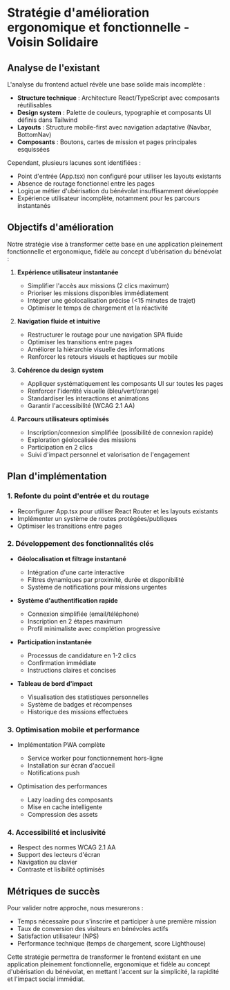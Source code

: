 # Stratégie d'amélioration ergonomique et fonctionnelle - Voisin Solidaire

## Analyse de l'existant

L'analyse du frontend actuel révèle une base solide mais incomplète :

- **Structure technique** : Architecture React/TypeScript avec composants réutilisables
- **Design system** : Palette de couleurs, typographie et composants UI définis dans Tailwind
- **Layouts** : Structure mobile-first avec navigation adaptative (Navbar, BottomNav)
- **Composants** : Boutons, cartes de mission et pages principales esquissées

Cependant, plusieurs lacunes sont identifiées :
- Point d'entrée (App.tsx) non configuré pour utiliser les layouts existants
- Absence de routage fonctionnel entre les pages
- Logique métier d'ubérisation du bénévolat insuffisamment développée
- Expérience utilisateur incomplète, notamment pour les parcours instantanés

## Objectifs d'amélioration

Notre stratégie vise à transformer cette base en une application pleinement fonctionnelle et ergonomique, fidèle au concept d'ubérisation du bénévolat :

1. **Expérience utilisateur instantanée**
   - Simplifier l'accès aux missions (2 clics maximum)
   - Prioriser les missions disponibles immédiatement
   - Intégrer une géolocalisation précise (<15 minutes de trajet)
   - Optimiser le temps de chargement et la réactivité

2. **Navigation fluide et intuitive**
   - Restructurer le routage pour une navigation SPA fluide
   - Optimiser les transitions entre pages
   - Améliorer la hiérarchie visuelle des informations
   - Renforcer les retours visuels et haptiques sur mobile

3. **Cohérence du design system**
   - Appliquer systématiquement les composants UI sur toutes les pages
   - Renforcer l'identité visuelle (bleu/vert/orange)
   - Standardiser les interactions et animations
   - Garantir l'accessibilité (WCAG 2.1 AA)

4. **Parcours utilisateurs optimisés**
   - Inscription/connexion simplifiée (possibilité de connexion rapide)
   - Exploration géolocalisée des missions
   - Participation en 2 clics
   - Suivi d'impact personnel et valorisation de l'engagement

## Plan d'implémentation

### 1. Refonte du point d'entrée et du routage
- Reconfigurer App.tsx pour utiliser React Router et les layouts existants
- Implémenter un système de routes protégées/publiques
- Optimiser les transitions entre pages

### 2. Développement des fonctionnalités clés
- **Géolocalisation et filtrage instantané**
  - Intégration d'une carte interactive
  - Filtres dynamiques par proximité, durée et disponibilité
  - Système de notifications pour missions urgentes

- **Système d'authentification rapide**
  - Connexion simplifiée (email/téléphone)
  - Inscription en 2 étapes maximum
  - Profil minimaliste avec complétion progressive

- **Participation instantanée**
  - Processus de candidature en 1-2 clics
  - Confirmation immédiate
  - Instructions claires et concises

- **Tableau de bord d'impact**
  - Visualisation des statistiques personnelles
  - Système de badges et récompenses
  - Historique des missions effectuées

### 3. Optimisation mobile et performance
- Implémentation PWA complète
  - Service worker pour fonctionnement hors-ligne
  - Installation sur écran d'accueil
  - Notifications push

- Optimisation des performances
  - Lazy loading des composants
  - Mise en cache intelligente
  - Compression des assets

### 4. Accessibilité et inclusivité
- Respect des normes WCAG 2.1 AA
- Support des lecteurs d'écran
- Navigation au clavier
- Contraste et lisibilité optimisés

## Métriques de succès

Pour valider notre approche, nous mesurerons :
- Temps nécessaire pour s'inscrire et participer à une première mission
- Taux de conversion des visiteurs en bénévoles actifs
- Satisfaction utilisateur (NPS)
- Performance technique (temps de chargement, score Lighthouse)

Cette stratégie permettra de transformer le frontend existant en une application pleinement fonctionnelle, ergonomique et fidèle au concept d'ubérisation du bénévolat, en mettant l'accent sur la simplicité, la rapidité et l'impact social immédiat.
